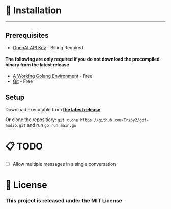 # 🚀 Installation
---
## Prerequisites
- [OpenAI API Key](https://platform.openai.com/account/api-keys) - Billing Required
#### The following are only required if you do not download the precompiled binary from the latest release
- [A Working Golang Environment](https://go.dev/dl/) - Free
- [Git](https://git-scm.com/downloads) - Free


## Setup
Download executable from __[the latest release](https://github.com/Crspy2/gpt-audio/releases/latest)__

**Or** clone the repositiory: ```git clone https://github.com/Crspy2/gpt-audio.git``` and run  `go run main.go`

# 📋 TODO
- [ ] Allow multiple messages in a single conversation

# 🔨 License
### This project is released under the MIT License.